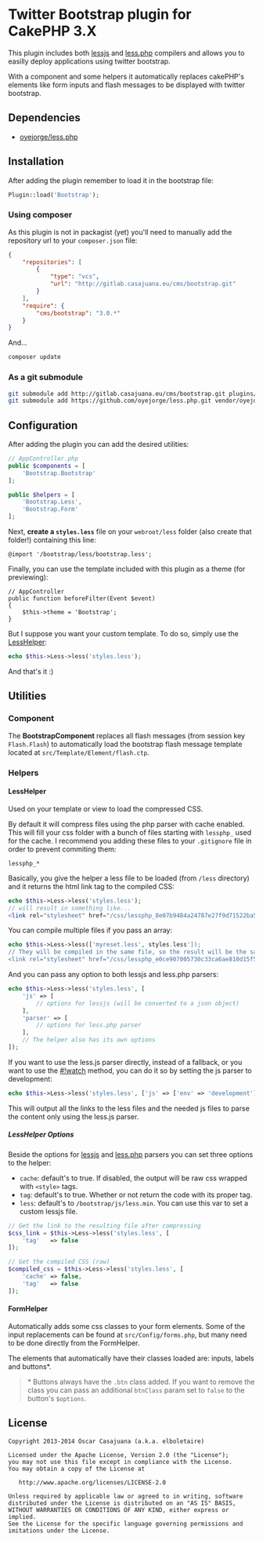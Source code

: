 # Twitter Bootstrap plugin for CakePHP 3.X

This plugin includes both [lessjs](http://lesscss.org/#client-side-usage-browser-options) and [less.php](https://github.com/oyejorge/less.php#lessphp) compilers and allows you to easilly deploy applications using twitter bootstrap.

With a component and some helpers it automatically replaces cakePHP's elements like form inputs and flash messages to be displayed with twitter bootstrap.

## Dependencies

- [oyejorge/less.php](https://github.com/oyejorge/less.php)

## Installation

After adding the plugin remember to load it in the bootstrap file:

```php
Plugin::load('Bootstrap');
```

### Using composer

As this plugin is not in packagist (yet) you'll need to manually add the repository url to your `composer.json` file:

```json
{
    "repositories": [
        {
            "type": "vcs",
            "url": "http://gitlab.casajuana.eu/cms/bootstrap.git"
        }
    ],
    "require": {
        "cms/bootstrap": "3.0.*"
    }
}
```

And...

```bash
composer update
```

### As a git submodule

```bash
git submodule add http://gitlab.casajuana.eu/cms/bootstrap.git plugins/Bootstrap
git submodule add https://github.com/oyejorge/less.php.git vendor/oyejorge/less.php
```

## Configuration

After adding the plugin you can add the desired utilities:

```php
// AppController.php
public $components = [
    'Bootstrap.Bootstrap'
];

public $helpers = [
    'Bootstrap.Less',
    'Bootstrap.Form'
];
```

Next, **create a `styles.less`** file on your `webroot/less` folder (also create that folder!) containing this line:

```less
@import '/bootstrap/less/bootstrap.less';
```

Finally, you can use the template included with this plugin as a theme (for previewing):

```
// AppController
public function beforeFilter(Event $event)
{
    $this->theme = 'Bootstrap';
}
```

But I suppose you want your custom template. To do so, simply use the [LessHelper](#lesshelper):

```php
echo $this->Less->less('styles.less');
```

And that's it :)

## Utilities

### Component

The **BootstrapComponent** replaces all flash messages (from session key `Flash.Flash`) to automatically load the bootstrap flash message template located at `src/Template/Element/flash.ctp`.

### Helpers

#### LessHelper

Used on your template or view to load the compressed CSS.

By default it will compress files using the php parser with cache enabled. This will fill your css folder with a bunch of files starting with `lessphp_` used for the cache. I recommend you adding these files to your `.gitignore` file in order to prevent commiting them:

    lessphp_*

Basically, you give the helper a less file to be loaded (from `/less` directory) and it returns the html link tag to the compiled CSS:

```php
echo $this->Less->less('styles.less');
// will result in something like...
<link rel="stylesheet" href="/css/lessphp_8e07b9484a24787e27f9d71522ba53443d18bbd2.css" />
```

You can compile multiple files if you pass an array:

```php
echo $this->Less->less(['myreset.less', styles.less']);
// They will be compiled in the same file, so the result will be the same as the previous one
<link rel="stylesheet" href="/css/lessphp_e0ce907005730c33ca6ae810d15f57a4df76d330.css"/>
```

And you can pass any option to both lessjs and less.php parsers:

```php
echo $this->Less->less('styles.less', [
    'js' => [
        // options for lessjs (will be converted to a json object)
    ],
    'parser' => [
        // options for less.php parser
    ],
    // The helper also has its own options
]);
```

If you want to use the less.js parser directly, instead of a fallback, or you want to use the [#!watch](http://lesscss.org/usage/#using-less-in-the-browser-watch-mode) method, you can do it so by setting the js parser to development:

```php
echo $this->Less->less('styles.less', ['js' => ['env' => 'development']]);
```

This will output all the links to the less files and the needed js files to parse the content only using the less.js parser.

##### LessHelper Options

Beside the options for [lessjs](http://lesscss.org/#client-side-usage-browser-options) and [less.php](https://github.com/oyejorge/less.php#lessphp) parsers you can set three options to the helper:

+ `cache`: default's to true. If disabled, the output will be raw css wrapped with `<style>` tags.
+ `tag`: default's to true. Whether or not return the code with its proper tag.
+ `less`: default's to `/bootstrap/js/less.min`. You can use this var to set a custom lessjs file.

```php
// Get the link to the resulting file after compressing
$css_link = $this->Less->less('styles.less', [
    'tag'   => false
]);

// Get the compiled CSS (raw)
$compiled_css = $this->Less->less('styles.less', [
    'cache' => false,
    'tag'   => false
]);
```

#### FormHelper

Automatically adds some css classes to your form elements. Some of the input replacements can be found at `src/Config/forms.php`, but many need to be done directly from the FormHelper.

The elements that automatically have their classes loaded are: inputs, labels and buttons*.

> \* Buttons always have the `.btn` class added. If you want to remove the class you can pass an additional `btnClass` param set to `false` to the button's `$options`.

## License

    Copyright 2013-2014 Òscar Casajuana (a.k.a. elboletaire)

    Licensed under the Apache License, Version 2.0 (the "License");
    you may not use this file except in compliance with the License.
    You may obtain a copy of the License at

       http://www.apache.org/licenses/LICENSE-2.0

    Unless required by applicable law or agreed to in writing, software
    distributed under the License is distributed on an "AS IS" BASIS,
    WITHOUT WARRANTIES OR CONDITIONS OF ANY KIND, either express or implied.
    See the License for the specific language governing permissions and
    imitations under the License.
